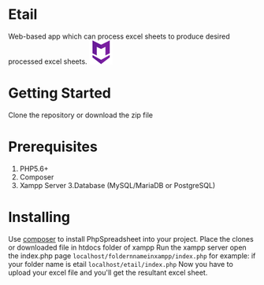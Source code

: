 # Etail
Web-based app which can process excel sheets to produce desired processed excel sheets.
![alt text](https://github.com/adam-p/markdown-here/raw/master/src/common/images/icon48.png "Logo Title Text 1")
# Getting Started
Clone the repository or download the zip file
# Prerequisites
1. PHP5.6+
2. Composer
3. Xampp Server
3.Database (MySQL/MariaDB or PostgreSQL)
# Installing
Use [composer](https://getcomposer.org/) to install PhpSpreadsheet into your project.
Place the clones or downloaded file in htdocs folder of xampp 
Run the xampp server
open the index.php page
`localhost/foldernnameinxampp/index.php`
for example: if your folder name is etail
`localhost/etail/index.php`
Now you have to upload your excel file and you'll get the resultant excel sheet.
